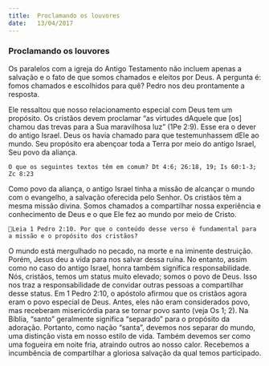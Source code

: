 ```yaml
---
title:  Proclamando os louvores
date:   13/04/2017
---
```


### Proclamando os louvores

Os paralelos com a igreja do Antigo Testamento não incluem apenas a salvação e o fato de que somos chamados e eleitos por Deus. A pergunta é: fomos chamados e escolhidos para quê? Pedro nos deu prontamente a resposta.

Ele ressaltou que nosso relacionamento especial com Deus tem um propósito. Os cristãos devem proclamar “as virtudes dAquele que [os] chamou das trevas para a Sua maravilhosa luz” (1Pe 2:9). Esse era o dever do antigo Israel. Deus os havia chamado para que testemunhassem dEle ao mundo. Seu propósito era abençoar toda a Terra por meio do antigo Israel, Seu povo da aliança.

`O que os seguintes textos têm em comum? Dt 4:6; 26:18, 19; Is 60:1-3; Zc 8:23`

Como povo da aliança, o antigo Israel tinha a missão de alcançar o mundo com o evangelho, a salvação oferecida pelo Senhor. Os cristãos têm a mesma missão divina. Somos chamados a compartilhar nossa experiência e conhecimento de Deus e o que Ele fez ao mundo por meio de Cristo.

`Leia 1 Pedro 2:10. Por que o conteúdo desse verso é fundamental para a missão e o propósito dos cristãos?`

O mundo está mergulhado no pecado, na morte e na iminente destruição. Porém, Jesus deu a vida para nos salvar dessa ruína. No entanto, assim como no caso do antigo Israel, honra também significa responsabilidade. Nós, cristãos, temos um status muito elevado; somos o povo de Deus. Isso nos traz a responsabilidade de convidar outras pessoas a compartilhar desse status. Em 1 Pedro 2:10, o apóstolo afirmou que os cristãos agora eram o povo especial de Deus. Antes, eles não eram considerados povo, mas receberam misericórdia para se tornar povo santo (veja Os 1; 2). Na Bíblia, “santo” geralmente significa “separado” para o propósito da adoração. Portanto, como nação “santa”, devemos nos separar do mundo, uma distinção vista em nosso estilo de vida. Também devemos ser como uma fogueira em noite fria, atraindo outros ao nosso calor. Recebemos a incumbência de compartilhar a gloriosa salvação da qual temos participado.